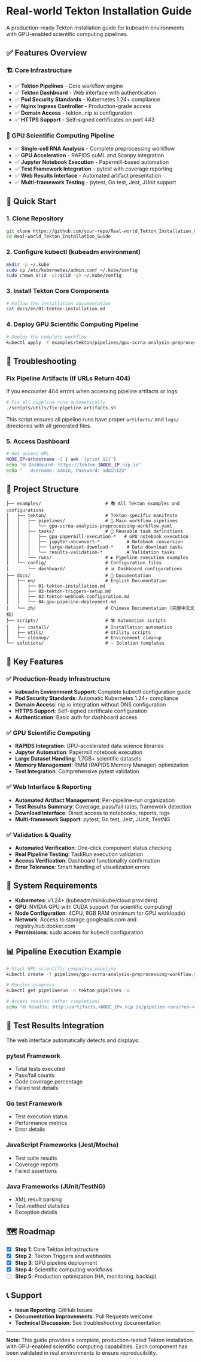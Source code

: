# Real-world Tekton Installation Guide

A production-ready Tekton installation guide for kubeadm environments with GPU-enabled scientific computing pipelines.

## ✅ Features Overview

### 🏗️ Core Infrastructure
- ✅ **Tekton Pipelines** - Core workflow engine
- ✅ **Tekton Dashboard** - Web interface with authentication  
- ✅ **Pod Security Standards** - Kubernetes 1.24+ compliance
- ✅ **Nginx Ingress Controller** - Production-grade access
- ✅ **Domain Access** - tekton.<IP>.nip.io configuration
- ✅ **HTTPS Support** - Self-signed certificates on port 443

### 🧬 GPU Scientific Computing Pipeline
- ✅ **Single-cell RNA Analysis** - Complete preprocessing workflow
- ✅ **GPU Acceleration** - RAPIDS cuML and Scanpy integration  
- ✅ **Jupyter Notebook Execution** - Papermill-based automation
- ✅ **Test Framework Integration** - pytest with coverage reporting
- ✅ **Web Results Interface** - Automated artifact presentation
- ✅ **Multi-framework Testing** - pytest, Go test, Jest, JUnit support

## 🚀 Quick Start

### 1. Clone Repository
```bash
git clone https://github.com/your-repo/Real-world_Tekton_Installation_Guide.git
cd Real-world_Tekton_Installation_Guide
```

### 2. Configure kubectl (kubeadm environment)
```bash
mkdir -p ~/.kube
sudo cp /etc/kubernetes/admin.conf ~/.kube/config
sudo chown $(id -u):$(id -g) ~/.kube/config
```

### 3. Install Tekton Core Components
```bash
# Follow the installation documentation
cat docs/en/01-tekton-installation.md
```

### 4. Deploy GPU Scientific Computing Pipeline
```bash
# Deploy the complete workflow
kubectl apply -f examples/tekton/pipelines/gpu-scrna-analysis-preprocessing-workflow.yaml
```

## 🔧 Troubleshooting

### Fix Pipeline Artifacts (If URLs Return 404)
If you encounter 404 errors when accessing pipeline artifacts or logs:

```bash
# Fix all pipeline runs automatically
./scripts/utils/fix-pipeline-artifacts.sh
```

This script ensures all pipeline runs have proper `artifacts/` and `logs/` directories with all generated files.

### 5. Access Dashboard
```bash
# Get access URL
NODE_IP=$(hostname -I | awk '{print $1}')
echo "🌐 Dashboard: https://tekton.$NODE_IP.nip.io"
echo "   Username: admin, Password: admin123"
```

## 📁 Project Structure
```
├── examples/                        # 📚 All Tekton examples and configurations
│   ├── tekton/                      # Tekton-specific manifests
│   │   ├── pipelines/               # 🚀 Main workflow pipelines
│   │   │   └── gpu-scrna-analysis-preprocessing-workflow.yaml
│   │   ├── tasks/                   # 🔧 Reusable task definitions
│   │   │   ├── gpu-papermill-execution-*   # GPU notebook execution
│   │   │   ├── jupyter-nbconvert-*          # Notebook conversion
│   │   │   ├── large-dataset-download-*     # Data download tasks
│   │   │   └── results-validation-*         # Validation tasks
│   │   └── runs/                    # ▶️ Pipeline execution examples
│   └── config/                      # Configuration files
│       └── dashboard/               # 📊 Dashboard configurations
├── docs/                            # 📖 Documentation
│   ├── en/                          # English Documentation
│   │   ├── 01-tekton-installation.md
│   │   ├── 02-tekton-triggers-setup.md
│   │   ├── 03-tekton-webhook-configuration.md
│   │   └── 04-gpu-pipeline-deployment.md
│   └── zh/                          # Chinese Documentation (完整中文文档)
├── scripts/                         # 🛠️ Automation scripts
│   ├── install/                     # Installation automation
│   ├── utils/                       # Utility scripts
│   └── cleanup/                     # Environment cleanup
└── solutions/                       # 💡 Solution templates
```

## 🎯 Key Features

### ✅ Production-Ready Infrastructure
- **kubeadm Environment Support**: Complete kubectl configuration guide
- **Pod Security Standards**: Automatic Kubernetes 1.24+ compliance
- **Domain Access**: nip.io integration without DNS configuration
- **HTTPS Support**: Self-signed certificate configuration
- **Authentication**: Basic auth for dashboard access

### ✅ GPU Scientific Computing
- **RAPIDS Integration**: GPU-accelerated data science libraries
- **Jupyter Automation**: Papermill notebook execution
- **Large Dataset Handling**: 1.7GB+ scientific datasets
- **Memory Management**: RMM (RAPIDS Memory Manager) optimization
- **Test Integration**: Comprehensive pytest validation

### ✅ Web Interface & Reporting
- **Automated Artifact Management**: Per-pipeline-run organization
- **Test Results Summary**: Coverage, pass/fail rates, framework detection
- **Download Interface**: Direct access to notebooks, reports, logs
- **Multi-framework Support**: pytest, Go test, Jest, JUnit, TestNG

### ✅ Validation & Quality
- **Automated Verification**: One-click component status checking
- **Real Pipeline Testing**: TaskRun execution validation
- **Access Verification**: Dashboard functionality confirmation
- **Error Tolerance**: Smart handling of visualization errors

## 🔧 System Requirements
- **Kubernetes**: v1.24+ (kubeadm/minikube/cloud providers)
- **GPU**: NVIDIA GPU with CUDA support (for scientific computing)
- **Node Configuration**: 4CPU, 8GB RAM (minimum for GPU workloads)
- **Network**: Access to storage.googleapis.com and registry.hub.docker.com
- **Permissions**: sudo access for kubectl configuration

## 📊 Pipeline Execution Example
```bash
# Start GPU scientific computing pipeline
kubectl create -f pipelines/gpu-scrna-analysis-preprocessing-workflow.yaml

# Monitor progress
kubectl get pipelinerun -n tekton-pipelines -w

# Access results (after completion)
echo "🌐 Results: http://artifacts.<NODE_IP>.nip.io/pipeline-runs/run-<ID>/web/"
```

## 🧪 Test Results Integration

The web interface automatically detects and displays:

### pytest Framework
- Total tests executed
- Pass/fail counts  
- Code coverage percentage
- Failed test details

### Go test Framework
- Test execution status
- Performance metrics
- Error details

### JavaScript Frameworks (Jest/Mocha)
- Test suite results
- Coverage reports
- Failed assertions

### Java Frameworks (JUnit/TestNG)
- XML result parsing
- Test method statistics
- Exception details

## 🗺️ Roadmap
- [x] **Step 1**: Core Tekton infrastructure
- [x] **Step 2**: Tekton Triggers and webhooks
- [x] **Step 3**: GPU pipeline deployment  
- [x] **Step 4**: Scientific computing workflows
- [ ] **Step 5**: Production optimization (HA, monitoring, backup)

## 📞 Support
- **Issue Reporting**: GitHub Issues
- **Documentation Improvements**: Pull Requests welcome
- **Technical Discussion**: See troubleshooting documentation

---
**Note**: This guide provides a complete, production-tested Tekton installation with GPU-enabled scientific computing capabilities. Each component has been validated in real environments to ensure reproducibility.